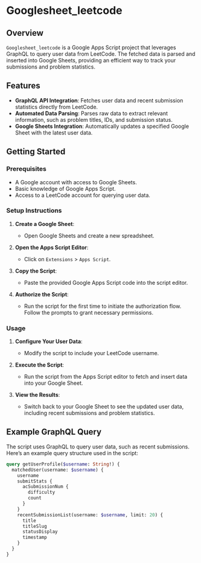 # Googlesheet_leetcode

## Overview

`Googlesheet_leetcode` is a Google Apps Script project that leverages GraphQL to query user data from LeetCode. The fetched data is parsed and inserted into Google Sheets, providing an efficient way to track your submissions and problem statistics.

## Features

- **GraphQL API Integration**: Fetches user data and recent submission statistics directly from LeetCode.
- **Automated Data Parsing**: Parses raw data to extract relevant information, such as problem titles, IDs, and submission status.
- **Google Sheets Integration**: Automatically updates a specified Google Sheet with the latest user data.

## Getting Started

### Prerequisites

- A Google account with access to Google Sheets.
- Basic knowledge of Google Apps Script.
- Access to a LeetCode account for querying user data.

### Setup Instructions

1. **Create a Google Sheet**:
   - Open Google Sheets and create a new spreadsheet.

2. **Open the Apps Script Editor**:
   - Click on `Extensions` > `Apps Script`.

3. **Copy the Script**:
   - Paste the provided Google Apps Script code into the script editor.

4. **Authorize the Script**:
   - Run the script for the first time to initiate the authorization flow. Follow the prompts to grant necessary permissions.

### Usage

1. **Configure Your User Data**:
   - Modify the script to include your LeetCode username.

2. **Execute the Script**:
   - Run the script from the Apps Script editor to fetch and insert data into your Google Sheet.

3. **View the Results**:
   - Switch back to your Google Sheet to see the updated user data, including recent submissions and problem statistics.

## Example GraphQL Query

The script uses GraphQL to query user data, such as recent submissions. Here’s an example query structure used in the script:

```graphql
query getUserProfile($username: String!) {
  matchedUser(username: $username) {
    username
    submitStats {
      acSubmissionNum {
        difficulty
        count
      }
    }
    recentSubmissionList(username: $username, limit: 20) {
      title
      titleSlug
      statusDisplay
      timestamp
    }
  }
}
